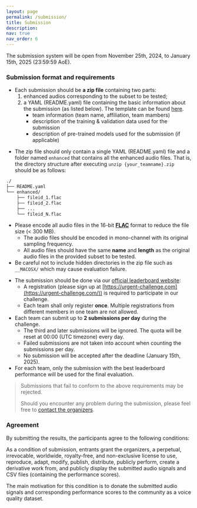 ```yaml
---
layout: page
permalink: /submission/
title: Submission
description:  
nav: true
nav_order: 6
---
```



The submission system will be open from November 25th, 2024, to January 15th, 2025 (23:59:59 AoE).

### Submission format and requirements

* Each submission should be **a zip file** containing two parts:
    1. enhanced audios corresponding to the subset to be tested;
    2. a YAML (README.yaml) file containing the basic information about the submission (as listed below). The template can be found [here](/urgent2025/template).
        * team information (team name, affiliation, team mambers)
        * description of the training & validation data used for the submission
        * description of pre-trained models used for the submission (if applicable)
<!-- * The zip file should be named as `{your_teamname}.zip`. Here, `{your_teamname}` should be replaced with your team name. -->
* The zip file should only contain a single YAML (README.yaml) file and a folder named `enhanced` that contains all the enhanced audio files. That is, the directory structure after executing `unzip {your_teamname}.zip` should be as follows:

```bash
./
├── README.yaml
└── enhanced/
    ├── fileid_1.flac
    ├── fileid_2.flac
    ├── ...
    └── fileid_N.flac
```
* Please encode all audio files in the 16-bit [**FLAC**](https://xiph.org/flac/) format to reduce the file size (< 300 MB).
    * The audio files should be encoded in mono-channel with its original sampling frequency.
    * All audio files should have the same **name** and **length** as the original audio files in the provided subset to be tested.
* Be careful not to include hidden directories in the zip file such as `__MACOSX/` which may cause evaluation failure.
<!-- * The submission should be directly sent to the organizers via email at [urgent.challenge@gmail.com](mailto:urgent.challenge@gmail.com). -->
  <!-- * The subject of the email should be `URGENT2024 Submission from team {your_teamname}`. -->
* The submission should be done via our [official leaderboard website](https://urgent-challenge.com/):
  * A registration (please sign up at [https://urgent-challenge.com](https://urgent-challenge.com/)) is required to participate in our challenge.
  * Each team shall only register **once**. Multiple registrations from different members in one team are not allowed.
* Each team can submit up to **2 submissions per day** during the challenge.
  * The third and later submissions will be ignored. The quota will be reset at 00:00 (UTC timezone) every day.
  * Failed submissions are not taken into account when counting the submissions per day.
  * No submission will be accepted after the deadline (January 15th, 2025).
* For each team, only the submission with the best leaderboard performance will be used for the final evaluation.


> Submissions that fail to conform to the above requirements may be rejected.
>
> Should you encounter any problem during the submission, please feel free to [contact the organizers](mailto:urgent.challenge@gmail.com).

### Agreement

By submitting the results, the participants agree to the following conditions:

<d-code block language="markdown">
As a condition of submission, entrants grant the organizers, a perpetual,
irrevocable, worldwide, royalty-free, and non-exclusive license to use,
reproduce, adapt, modify, publish, distribute, publicly perform, create a
derivative work from, and publicly display the submitted audio signals and
CSV files (containing the performance scores).

The main motivation for this condition is to donate the submitted audio
signals and corresponding performance scores to the community as a
voice quality dataset.
</d-code>
